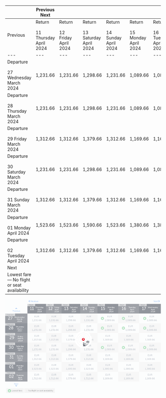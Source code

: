 |     | Previous Next |     |     |     |     |     |     |
| --- | --- | --- | --- | --- | --- | --- | --- |
| Previous | Return<br><br>11 Thursday April 2024 | Return<br><br>12 Friday April 2024 | Return<br><br>13 Saturday April 2024 | Return<br><br>14 Sunday April 2024 | Return<br><br>15 Monday April 2024 | Return<br><br>16 Tuesday April 2024 | Return<br><br>17 Wednesday April 2024 |
| --- | --- | --- | --- | --- | --- | --- | --- |
| Departure<br><br>27 Wednesday March 2024 | 1,231.66 | 1,231.66 | 1,298.66 | 1,231.66 | 1,089.66 | 1,089.66 | 1,089.66 |
| Departure<br><br>28 Thursday March 2024 | 1,231.66 | 1,231.66 | 1,298.66 | 1,231.66 | 1,089.66 | 1,089.66 | 1,089.66 |
| Departure<br><br>29 Friday March 2024 | 1,312.66 | 1,312.66 | 1,379.66 | 1,312.66 | 1,169.66 | 1,169.66 | 1,169.66 |
| Departure<br><br>30 Saturday March 2024 | 1,231.66 | 1,231.66 | 1,298.66 | 1,231.66 | 1,089.66 | 1,089.66 | 1,089.66 |
| Departure<br><br>31 Sunday March 2024 | 1,312.66 | 1,312.66 | 1,379.66 | 1,312.66 | 1,169.66 | 1,169.66 | 1,169.66 |
| Departure<br><br>01 Monday April 2024 | 1,523.66 | 1,523.66 | 1,590.66 | 1,523.66 | 1,380.66 | 1,380.66 | 1,380.66 |
| Departure<br><br>02 Tuesday April 2024 | 1,312.66 | 1,312.66 | 1,379.66 | 1,312.66 | 1,169.66 | 1,169.66 | 1,169.66 |
| Next |
| Lowest fare — No flight or seat availability |     |     |     |     |     |     |     |

![](turkish-airlines.png)